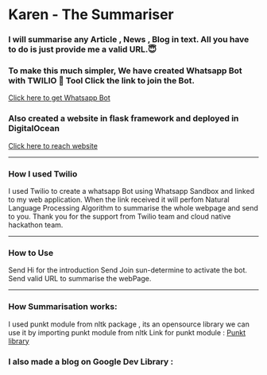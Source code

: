 <h1>Karen - The Summariser</h1>
<h3>I will summarise any Article , News , Blog in text. All you have to do is just provide me a valid URL.😇</h3>
<h3>To make this much simpler, We have created Whatsapp Bot with TWILIO 🌟 Tool Click the link to join the Bot.</h3>
<a href="https://wa.me/+14155238886?text=Join%20sun-determine">Click here to get Whatsapp Bot</a>
<h3>Also created a website in flask framework and deployed in DigitalOcean</h3>
<a href="">Click here to reach website</a>
<hr>
<h3>How I used Twilio</h3>
I used Twilio to create a whatsapp Bot using Whatsapp Sandbox and linked to my web application. When the link received it will perfom Natural Language Processing Algorithm to summarise the whole webpage and send to you.
Thank you for the support from Twilio team and cloud native hackathon team.
<hr>
<h3>How to Use</h3>
Send Hi for the introduction
Send Join sun-determine to activate the bot.
Send valid URL to summarise the webPage.
<hr>
<h3>How Summarisation works:</h3>
I used punkt module from nltk package , its an opensource library we can use it by importing punkt module from nltk
Link for punkt module :
<a href="https://github.com/nltk/nltk/blob/develop/nltk/tokenize/punkt.py">Punkt library</a>
<h3>I also made a blog on Google Dev Library : </h3>



